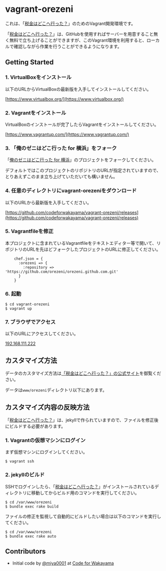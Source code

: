 # vagrant-orezeni

これは、「[税金はどこへ行った？](http://spending.jp/)」のためのVagrant開発環境です。

「[税金はどこへ行った？](http://spending.jp/)」は、GitHubを使用すればサーバーを用意すること無く無料で立ち上げることができますが、このVagrant環境を利用すると、ローカルで確認しながら作業を行うことができるようになります。

## Getting Started

### 1. VirtualBoxをインストール

以下のURLからVirtualBoxの最新版を入手してインストールしてください。

[https://www.virtualbox.org/](https://www.virtualbox.org/)

### 2. Vagrantをインストール

VirtualBoxのインストールが完了したらVagrantをインストールしてください。

[https://www.vagrantup.com/](https://www.vagrantup.com/)

### 3. 「俺のゼニはどこ行った for 横浜」をフォーク

「[俺のゼニはどこ行った for 横浜](https://github.com/spendingjp/orezeni.github.com)」のプロジェクトをフォークしてください。

デフォルトではこのプロジェクトのリポジトリのURLが指定されていますので、とりあえずこのまま立ち上げていただいても構いません。

### 4. 任意のディレクトリにvagrant-orezeniをダウンロード

以下のURLから最新版を入手してください。

[https://github.com/codeforwakayama/vagrant-orezeni/releases](https://github.com/codeforwakayama/vagrant-orezeni/releases)

### 5. Vagrantfileを修正

本プロジェクトに含まれているVagrantfileをテキストエディター等で開いて、リポジトリのURLを先ほどフォークしたプロジェクトのURLに修正してください。

```
    chef.json = {
      :orezeni => {
        :repository => 'https://github.com/orezeni/orezeni.github.com.git'
      }
    }
```

### 6. 起動

```
$ cd vagrant-orezeni
$ vagrant up
```

### 7. ブラウザでアクセス

以下のURLにアクセスしてください。

[192.168.111.222](192.168.111.222)

## カスタマイズ方法

データのカスタマイズ方法は[「税金はどこへ行った？」の公式サイト](http://spending.jp/)を御覧ください。

データは`www/orezeni`ディレクトリ以下にあります。

## カスタマイズ内容の反映方法

「[税金はどこへ行った？](http://spending.jp/)」は、jekyllで作られていますので、ファイルを修正後にビルドする必要があります。

### 1. Vagrantの仮想マシンにログイン

まず仮想マシンにログインしてください。

```
$ vagrant ssh
```

### 2. jekyllのビルド

SSHでログインしたら、「[税金はどこへ行った？](http://spending.jp/)」がインストールされているディレクトリに移動してからビルド用のコマンドを実行してください。

```
$ cd /var/www/orezeni
$ bundle exec rake build
```

ファイルの修正を監視して自動的にビルドしたい場合は以下のコマンドを実行してください。

```
$ cd /var/www/orezeni
$ bundle exec rake auto
```

## Contributors

* Initial code by [@miya0001](https://github.com/miya0001) at [Code for Wakayama](https://github.com/codeforwakayama)

